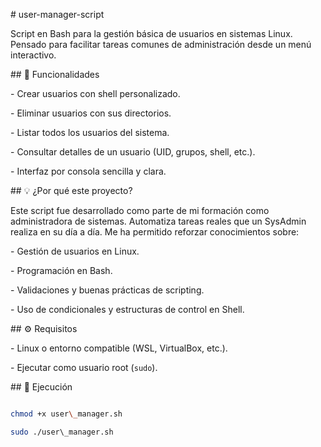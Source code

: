 \# user-manager-script



Script en Bash para la gestión básica de usuarios en sistemas Linux. Pensado para facilitar tareas comunes de administración desde un menú interactivo.



\## 🚀 Funcionalidades



\- Crear usuarios con shell personalizado.

\- Eliminar usuarios con sus directorios.

\- Listar todos los usuarios del sistema.

\- Consultar detalles de un usuario (UID, grupos, shell, etc.).

\- Interfaz por consola sencilla y clara.



\## 💡 ¿Por qué este proyecto?



Este script fue desarrollado como parte de mi formación como administradora de sistemas. Automatiza tareas reales que un SysAdmin realiza en su día a día. Me ha permitido reforzar conocimientos sobre:



\- Gestión de usuarios en Linux.

\- Programación en Bash.

\- Validaciones y buenas prácticas de scripting.

\- Uso de condicionales y estructuras de control en Shell.



\## ⚙️ Requisitos



\- Linux o entorno compatible (WSL, VirtualBox, etc.).

\- Ejecutar como usuario root (`sudo`).



\## 🧪 Ejecución



```bash

chmod +x user\_manager.sh

sudo ./user\_manager.sh







